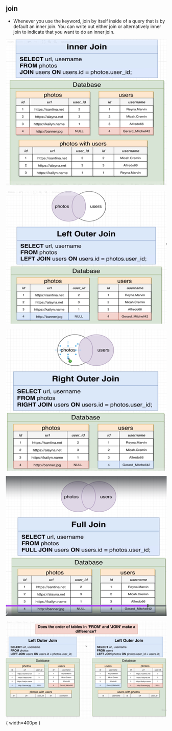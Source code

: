 <!-- ![create_table_query_analyzer.png](./pictures/create_table_query_analyzer.png){ width=400px } -->

<div style="width:50%"><img scr='./pictures/create_table_query_analyzer.png' width='50%' /></div>


## join

- Whenever you use the keyword, join by itself inside of a query that is by default an inner join. You can write out either join or alternatively inner join to indicate that you want to do an inner join.

![inner_join](./pictures/inner_join.png)

![outer join](./pictures/left_outer_join.png)

![Right outer join](./pictures/right_outer_join.png)

![Full join](./pictures/full_join.png)

![pictures/order_tables_in_from_and_join](./pictures/order_tables_in_from_and_join.png){ width=400px }